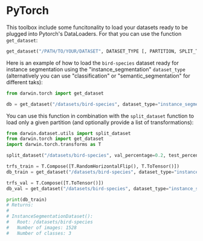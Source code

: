 # PyTorch

This toolbox include some funcitonality to load your datasets ready to be plugged into Pytorch's DataLoaders. For that you can use the function `get_dataset`:

```python
get_dataset("/PATH/TO/YOUR/DATASET", DATASET_TYPE [, PARTITION, SPLIT_TYPE, RELEASE_NAME, TRANSFORMS])
```

Here is an example of how to load the `bird-species` dataset ready for instance segmentation using the "instance_segmentation" `dataset_type` (alternatively you can use "classification" or "semantic_segmentation" for different taks):

```python
from darwin.torch import get_dataset

db = get_dataset("/datasets/bird-species", dataset_type="instance_segmentation")
```

You can use this function in combination with the `split_dataset` function to load only a given partition (and optionally provide a list of transformations):

```python
from darwin.dataset.utils import split_dataset
from darwin.torch import get_dataset
import darwin.torch.transforms as T

split_dataset("/datasets/bird-species", val_percentage=0.2, test_percentage=0)

trfs_train = T.Compose([T.RandomHorizontalFlip(), T.ToTensor()])
db_train = get_dataset("/datasets/bird-species", dataset_type="instance_segmentation", partition="train", split_type="random", transform=trfs_train)

trfs_val = T.Compose([T.ToTensor()])
db_val = get_dataset("/datasets/bird-species", dataset_type="instance_segmentation", partition="val", split_type="random", transform=trfs_val)

print(db_train)
# Returns:
#
# InstanceSegmentationDataset():
#   Root: /datasets/bird-species
#   Number of images: 1528
#   Number of classes: 3
```
